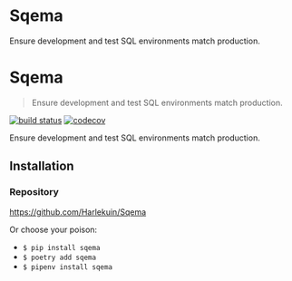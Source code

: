 # Sqema
Ensure development and test SQL environments match production.


# Sqema

> Ensure development and test SQL environments match production.


[![build status](http://img.shields.io/travis/Harlekuin/Sqema/master.svg?style=flat)](https://travis-ci.org/Harlekuin/Sqema)
[![codecov](https://codecov.io/gh/Harlekuin/Sqema/branch/master/graph/badge.svg)](https://codecov.io/gh/Harlekuin/Sqema)


Ensure development and test SQL environments match production.

## Installation

### Repository
https://github.com/Harlekuin/Sqema

Or choose your poison:

- `$ pip install sqema`
- `$ poetry add sqema`
- `$ pipenv install sqema`
